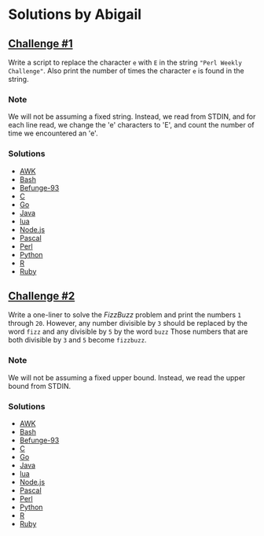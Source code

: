 # Solutions by Abigail

## [Challenge #1](https://perlweeklychallenge.org/blog/perl-weekly-challenge-001/#challenge-1)

Write a script to replace the character `e` with `E` in the string
`"Perl Weekly Challenge"`. Also print the number of times the character
`e` is found in the string.

### Note
We will not be assuming a fixed string. Instead, we read from STDIN,
and for each line read, we change the 'e' characters to 'E', and
count the number of time we encountered an 'e'.

### Solutions
* [AWK](awk/ch-1.awk)
* [Bash](bash/ch-1.sh)
* [Befunge-93](befunge/ch-1.bf93)
* [C](c/ch-1.c)
* [Go](go/ch-1.go)
* [Java](java/ch-1.java)
* [lua](lua/ch-1.lua)
* [Node.js](node/ch-1.js)
* [Pascal](pascal/ch-1.p)
* [Perl](perl/ch-1.pl)
* [Python](python/ch-1.py)
* [R](r/ch-1.r)
* [Ruby](ruby/ch-1.rb)


## [Challenge #2](https://perlweeklychallenge.org/blog/perl-weekly-challenge-001/#challenge-2)

Write a one-liner to solve the *FizzBuzz* problem and print the
numbers `1` through `20`. However, any number divisible by `3` should
be replaced by the word `fizz` and any divisible by `5` by the word
`buzz` Those numbers that are both divisible by `3` and `5` become
`fizzbuzz`.

### Note
We will not be assuming a fixed upper bound. Instead, we read the
upper bound from STDIN.

### Solutions
* [AWK](awk/ch-2.awk)
* [Bash](bash/ch-2.sh)
* [Befunge-93](befunge-93/ch-2.bf93)
* [C](c/ch-2.c)
* [Go](go/ch-2.go)
* [Java](java/ch-2.java)
* [lua](lua/ch-2.lua)
* [Node.js](node/ch-2.js)
* [Pascal](pascal/ch-2.p)
* [Perl](perl/ch-2.pl)
* [Python](python/ch-2.py)
* [R](r/ch-2.r)
* [Ruby](ruby/ch-2.rb)

